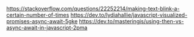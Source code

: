 
https://stackoverflow.com/questions/22252214/making-text-blink-a-certain-number-of-times
https://dev.to/lydiahallie/javascript-visualized-promises-async-await-5gke
https://dev.to/masteringjs/using-then-vs-async-await-in-javascript-2pma

<!-- THIS is the JSX for slider along with the WORDLE Title -->
<!-- <div className='relative w-full h-24 bg-[#121213] border-b-2 border-b-[#c8d4e8]' >
      <div className={'relative h-full font-TMS flex centerStage place-items-center text-white text-4xl font-extrabold tracking-wide subpixel-antialiased'}>
        Wordle
      </div>

      <label className="absolute min-w-fit  inline-flex justify-start items-center cursor-pointer top-1/2 left-[85%] -translate-y-1/2">
        <input type="checkbox" value="" className="sr-only peer" onClick= {handleMode}/>
        <div className="dmButton"></div>
      </label>

</div> -->

<!-- 

// <div className='font-TMS flex justify-center bg-[#121213] p-6 text-white text-4xl font-extrabold tracking-wide subpixel-antialiased border-b-2 border-b-[#c8d4e8]' >
    //   Wordle
// </div>  
    
     -->